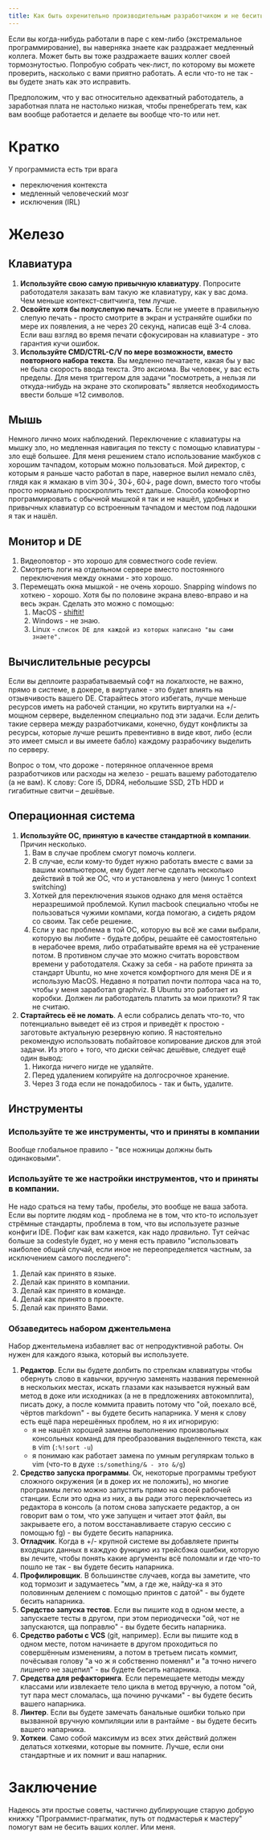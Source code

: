 ```yaml
---
title: Как быть охренительно производительным разработчиком и не бесить того, кто сидит рядом
---
```


Если вы когда-нибудь работали в паре с кем-либо (экстремальное программирование), вы наверняка знаете как раздражает медленный коллега. Может быть вы тоже раздражаете ваших коллег своей тормознутостью. Попробую собрать чек-лист, по которому вы можете проверить, насколько с вами приятно работать. А если что-то не так - вы будете знать как это исправить.

Предположим, что у вас относительно адекватный работодатель, а заработная плата не настолько низкая, чтобы пренебрегать тем, как вам вообще работается и делаете вы вообще что-то или нет.

# Кратко

У программиста есть три врага

- переключения контекста
- медленный человеческий мозг
- исключения (IRL)

# Железо

## Клавиатура

1. **Используйте свою самую привычную клавиатуру**. Попросите работодателя заказать вам такую же клавиатуру, как у вас дома. Чем меньше контекст-свитчинга, тем лучше.
2. **Освойте хотя бы полуслепую печать**. Если не умеете в правильную слепую печать - просто смотрите в экран и устраняйте ошибки по мере их появления, а не через 20 секунд, написав ещё 3-4 слова. Если ваш взгляд во время печати сфокусирован на клавиатуре - это гарантия кучи ошибок.
3. **Используйте CMD/CTRL-C/V по мере возможности, вместо повторного набора текста**. Вы медленно печатаете, какая бы у вас не была скорость ввода текста. Это аксиома. Вы человек, у вас есть пределы. Для меня триггером для задачи "посмотреть, а нельзя ли откуда-нибудь на экране это скопировать" является необходимость ввести больше ≈12 символов.

## Мышь

Немного лично моих наблюдений. Переключение с клавиатуры на мышку зло, но медленная навигация по тексту с помощью клавиатуры - зло ещё большее. Для меня решением стало использование макбуков с хорошим тачпадом, которым можно пользоваться. Мой директор, с которым я раньше часто работал в паре, наверное вылил немало слёз, глядя как я жмакаю в vim 30↓, 30↓, 60↓, page down, вместо того чтобы просто нормально проскроллить текст дальше. Способа комофортно программировать с обычной мышкой я так и не нашёл, удобных и привычных клавиатур со встроенным тачпадом и местом под ладошки я так и нашёл.

## Монитор и DE

1. Видеоповтор - это хорошо для совместного code review.
2. Смотреть логи на отдельном сервере вместо постоянного переключения между окнами - это хорошо.
3. Перемещать окна мышкой - не очень хорошо. Snapping windows по хоткею - хорошо. Хотя бы по половине экрана влево-вправо и на весь экран. Сделать это можно с помощью:
    1. MacOS - [shiftit!](https://github.com/fikovnik/ShiftIt)
    2. Windows - не знаю.
    3. Linux - `список DE для каждой из которых написано "вы сами знаете".`

## Вычислительные ресурсы

Если вы деплоите разрабатываемый софт на локалхосте, не важно, прямо в системе, в докере, в виртуалке - это будет влиять на отзывчивость вашего DE. Старайтесь этого избегать, лучше меньше ресурсов иметь на рабочей станции, но крутить виртуалки на +/- мощном сервере, выделенном специально под эти задачи. Если делить такие сервера между разработчиками, конечно, будут конфликты за ресурсы, которые лучше решить превентивно в виде квот, либо (если это имеет смысл и вы имеете бабло) каждому разрабочику выделить по серверу.

Вопрос о том, что дороже - потерянное оплаченное время разработчиков или расходы на железо - решать вашему работодателю (а не вам). К слову: Core i5, DDR4, небольшие SSD, 2Tb HDD и гигабитные свитчи – дешёвые.

## Операционная система

1. **Используйте ОС, принятую в качестве стандартной в компании**. Причин несколько.
    1. Вам в случае проблем смогут помочь коллеги.
    2. В случае, если кому-то будет нужно работать вместе с вами за вашим компьютером, ему будет легче сделать несколько действий в той же ОС, что и установлена у него (минус 1 context switching)
    3. Хоткей для переключения языков однако для меня остаётся неразрешимой проблемой. Купил macbook специально чтобы не пользоваться чужими компами, когда помогаю, а сидеть рядом со своим. Так себе решение.
    4. Если у вас проблема в той ОС, которую вы всё же сами выбрали, которую вы любите - будьте добры, решайте её самостоятельно в нерабочее время, либо отрабатывайте время на её устранение потом. В противном случае это можно считать воровством времени у работодателя. Скажу за себя - на работе принята за стандарт Ubuntu, но мне хочется комфортного для меня DE и я использую MacOS. Недавно я потратил почти полтора часа на то, чтобы у меня заработал graphviz. В Ubuntu это работает из коробки. Должен ли работодатель платить за мои прихоти? Я так не считаю.
2. **Стартайтесь её не ломать**. А если собрались делать что-то, что потенциально выведет её из строя и приведёт к простою - заготовьте актуальную резервную копию. Я настоятельно рекомендую использовать побайтовое копирование дисков для этой задачи. Из этого + того, что диски сейчас дешёвые, следует ещё один вывод:
    1. Никогда ничего нигде не удаляйте.
    2. Перед удалением копируйте на долгосрочное хранение.
    3. Через 3 года если не понадобилось - так и быть, удалите.

## Инструменты

### Используйте те же инструменты, что и приняты в компании

Вообще глобальное правило - "все ножницы должны быть одинаковыми".

### Используйте те же настройки инструментов, что и приняты в компании.

Не надо сраться на тему табы, пробелы, это вообще не ваша забота. Если вы портите людям код - проблема не в том, что кто-то использует стрёмные стандарты, проблема в том, что вы используете разные конфиги IDE. Пофиг как вам кажется, как надо *правильно*. Тут сейчас больше за codestyle будет, но у меня есть правило "использовать наиболее общий случай, если иное не переопределяется частным, за исключением самого последнего":

1. Делай как принято в языке.
2. Делай как принято в компании.
3. Делай как принято в команде.
4. Делай как принято в проекте.
5. Делай как принято Вами.

### Обзаведитесь набором джентельмена

Набор джентельмена избавляет вас от непродуктивной работы. Он нужен для каждого языка, который вы используете.

1. **Редактор**. Если вы будете долбить по стрелкам клавиатуры чтобы обернуть слово в кавычки, вручную заменять названия переменной в нескольких местах, искать глазами как называется нужный вам метод в доке или исходниках (а не в предложениях автокомплита), писать доку, а после коммита править потому что "ой, поехало всё, чёртов markdown" - вы будете бесить напарника. У меня к слову есть ещё пара нерешённых проблем, но я их игнорирую:
    - я не нашёл хорошей замены выполнению произвольных консольных команд для преобразования выделенного текста, как в vim (`:%!sort -u`)
    - я понимаю как работает замена по умным регуляркам только в vim (что-то в духе `:s/something/& - это &/g`)
2. **Средство запуска программы**. Ок, некоторые программы требуют сложного окружения (и в докер их не положить), но многие программы легко можно запустить прямо на своей рабочей станции. Если это одна из них, а вы ради этого переключаетесь из редактора в консоль (а потом снова запускаете редактор, а он говорит вам о том, что уже запущен и читает этот файл, вы закрываете его, а потом восстанавливаете старую сессию с помощью fg) - вы будете бесить напарника.
3. **Отладчик**. Когда в +/- крупной системе вы добавляете принты входящих данных в каждую функцию из трейсбэка ошибки, которую вы лечите, чтобы понять какие аргументы всё поломали и где что-то пошло не так - вы будете бесить напарника.
4. **Профилировщик**. В большинстве случаев, когда вы заметите, что код тормозит и задумаетесь "мм, а где же, найду-ка я это половинным делением с помощью принтов с датой" - вы будете бесить напарника.
5. **Средство запуска тестов**. Если вы пишите код в одном месте, а запускаете тесты в другом, при этом периодически "ой, чот не запускаются, ща поправлю" - вы будете бесить напарника.
6. **Средство работы с VCS** (git, например). Если вы пишите код в одном месте, потом начинаете в другом проходиться по совершённым изменениям, а потом в третьем писать коммит, почёсывая голову "а чо ж я собственно поменял" и "а точно ничего лишнего не зацепил" - вы будете бесить напарника.
7. **Средства для рефакторинга**. Если перемещаете методы между классами или извлекаете тело цикла в метод вручную, а потом "ой, тут пара мест сломалась, ща починю ручками" - вы будете бесить вашего напарника.
8. **Линтер**. Если вы будете замечать банальные ошибки только при вызванной вручную компиляции или в рантайме - вы будете бесить вашего напарника.
9. **Хоткеи**. Само собой максимум из всех этих действий должен делаться хоткеями, которые вы помните. Лучше, если они стандартные и их помнит и ваш напарник.

# Заключение

Надеюсь эти простые советы, частично дублирующие старую добрую книжку "Программист-прагматик, путь от подмастерья к мастеру" помогут вам не бесить ваших коллег. Или меня.
